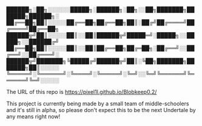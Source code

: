 
██████╗░██╗░░░░░░█████╗░██████╗░██╗░░██╗███████╗███████╗██████╗░
██╔══██╗██║░░░░░██╔══██╗██╔══██╗██║░██╔╝██╔════╝██╔════╝██╔══██╗
██████╦╝██║░░░░░██║░░██║██████╦╝█████═╝░█████╗░░█████╗░░██████╔╝
██╔══██╗██║░░░░░██║░░██║██╔══██╗██╔═██╗░██╔══╝░░██╔══╝░░██╔═══╝░
██████╦╝███████╗╚█████╔╝██████╦╝██║░╚██╗███████╗███████╗██║░░░░░
╚═════╝░╚══════╝░╚════╝░╚═════╝░╚═╝░░╚═╝╚══════╝╚══════╝╚═╝░░░░░


The URL of this repo is https://pixel1l.github.io/Blobkeep0.2/

This project is currently being made by a small team of middle-schoolers and it's still in alpha, so please don't expect this to be the next Undertale by any means right now!
